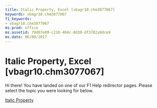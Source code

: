 ```yaml
---
title: Italic Property, Excel [vbagr10.chm3077067]
keywords: vbagr10.chm3077067
f1_keywords:
- vbagr10.chm3077067
ms.prod: office
ms.assetid: 79d07e09-c210-404c-8d30-df3782a9dce9
ms.date: 06/08/2017
---
```



# Italic Property, Excel [vbagr10.chm3077067]

Hi there! You have landed on one of our F1 Help redirector pages. Please select the topic you were looking for below.

[Italic Property](http://msdn.microsoft.com/library/251d7213-4af6-92ad-a627-462266265ba8%28Office.15%29.aspx)

